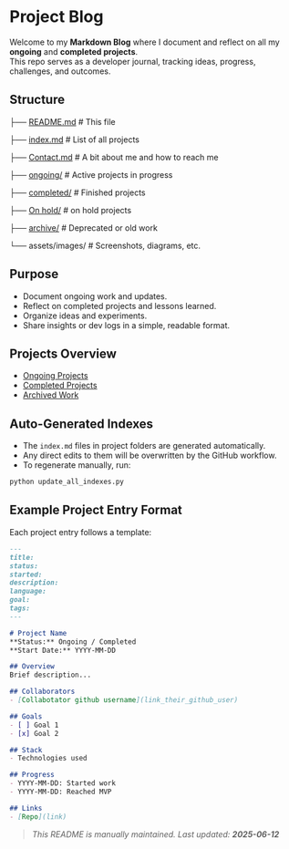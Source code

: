 #  Project Blog

Welcome to my **Markdown Blog** where I document and reflect on all my **ongoing** and **completed projects**.  
This repo serves as a developer journal, tracking ideas, progress, challenges, and outcomes.


##  Structure
├── [README.md](./README.md) # This file 

├── [index.md](./index.md) # List of all projects

├── [Contact.md](./contact.md) # A bit about me and how to reach me

├── [ongoing/](./ongoing/index.md) # Active projects in progress

├── [completed/](./completed/index.md) # Finished projects

├── [On hold/](./on_hold/index.md) # on hold projects

├── [archive/](./archive/index.md) # Deprecated or old work

└── assets/images/ # Screenshots, diagrams, etc.

## Purpose
- Document ongoing work and updates.
- Reflect on completed projects and lessons learned.
- Organize ideas and experiments.
- Share insights or dev logs in a simple, readable format.

## Projects Overview
- [Ongoing Projects](./ongoing/)
- [Completed Projects](./completed/)
- [Archived Work](./archive/)

## Auto-Generated Indexes
- The `index.md` files in project folders are generated automatically.
- Any direct edits to them will be overwritten by the GitHub workflow.
- To regenerate manually, run:

```bash
python update_all_indexes.py
```

## Example Project Entry Format

Each project entry follows a template:
```markdown
---
title:
status: 
started:
description:
language: 
goal: 
tags:
---

# Project Name
**Status:** Ongoing / Completed  
**Start Date:** YYYY-MM-DD

## Overview
Brief description...

## Collaborators
- [Collabotator github username](link_their_github_user)

## Goals
- [ ] Goal 1
- [x] Goal 2

## Stack
- Technologies used

## Progress
- YYYY-MM-DD: Started work
- YYYY-MM-DD: Reached MVP

## Links
- [Repo](link)
```
> _This README is manually maintained. Last updated: **2025-06-12**_